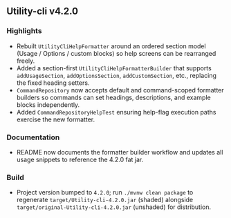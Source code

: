 ## Utility-cli v4.2.0

### Highlights
- Rebuilt `UtilityCliHelpFormatter` around an ordered section model (Usage / Options / custom blocks) so help screens can be rearranged freely.
- Added a section-first `UtilityCliHelpFormatterBuilder` that supports `addUsageSection`, `addOptionsSection`, `addCustomSection`, etc., replacing the fixed heading setters.
- `CommandRepository` now accepts default and command-scoped formatter builders so commands can set headings, descriptions, and example blocks independently.
- Added `CommandRepositoryHelpTest` ensuring help-flag execution paths exercise the new formatter.

### Documentation
- README now documents the formatter builder workflow and updates all usage snippets to reference the 4.2.0 fat jar.

### Build
- Project version bumped to `4.2.0`; run `./mvnw clean package` to regenerate `target/Utility-cli-4.2.0.jar` (shaded) alongside `target/original-Utility-cli-4.2.0.jar` (unshaded) for distribution.
